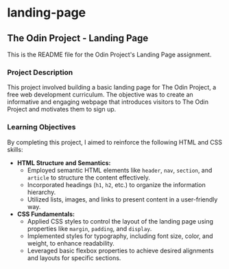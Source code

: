 # landing-page

## The Odin Project - Landing Page

This is the README file for the Odin Project's Landing Page assignment.

### Project Description

This project involved building a basic landing page for The Odin Project, a free web development curriculum. The objective was to create an informative and engaging webpage that introduces visitors to The Odin Project and motivates them to sign up.

### Learning Objectives

By completing this project, I aimed to reinforce the following HTML and CSS skills:

* **HTML Structure and Semantics:**
    * Employed semantic HTML elements like `header`, `nav`, `section`, and `article` to structure the content effectively.
    * Incorporated headings (`h1`, `h2`, etc.) to organize the information hierarchy.
    * Utilized lists, images, and links to present content in a user-friendly way.
* **CSS Fundamentals:**
    * Applied CSS styles to control the layout of the landing page using properties like `margin`, `padding`, and `display`.
    * Implemented styles for typography, including font size, color, and weight, to enhance readability.
    * Leveraged basic flexbox properties to achieve desired alignments and layouts for specific sections.